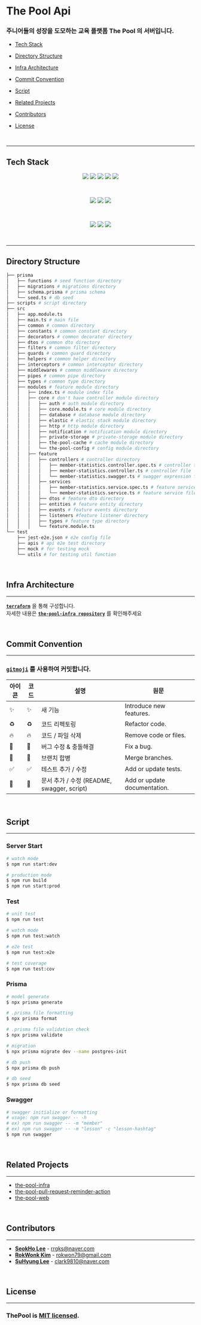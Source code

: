 # **The Pool Api**

### 주니어들의 성장을 도모하는 교육 플랫폼 The Pool 의 서버입니다.

- [Tech Stack](#tech-stack)

- [Directory Structure](#directory-structure)

- [Infra Architecture](#infra-architecture)

- [Commit Convention](#commit-convention)

- [Script](#script)

- [Related Projects](#related-projects)

- [Contributors](#contributors)

- [License](#license)

</br>

---

## **Tech Stack**

<p align="center">  
  <img src="https://img.shields.io/badge/Node.js-339933?style=flat&logo=Node.js&logoColor=white"/>
  <img src="https://img.shields.io/badge/Typescript-3178C6?style=flat&logo=Typescript&logoColor=white"/>
  <img src="https://img.shields.io/badge/NestJS-E0234E?style=flat&logo=NestJS&logoColor=white"/>
  <img src="https://img.shields.io/badge/RestFul-EF2D5E?style=flat&logoColor=white"/>
  <img src="https://img.shields.io/badge/TDD-EF2D5E?style=flat&logoColor=white"/>
</p>
  
<br/>
<p align="center">  
  <img src="https://img.shields.io/badge/postgresql-4169E1?style=flat-the-badge&logo=PostgreSQL&logoColor=white">
  <img src="https://img.shields.io/badge/Prisma-2D3748?style=flat&logo=Prisma&logoColor=white"/>
  <img src="https://img.shields.io/badge/Jest-C21325?style=flat&logo=Jest&logoColor=white"/>
</p>
 
<br/>
<p align="center">  
  <img src="https://img.shields.io/badge/AWS-232F3E?style=flat&logo=Amazon%20AWS&logoColor=white"/>
  <img src="https://img.shields.io/badge/Terraform-7B42BC?style=flat&logo=Terraform&logoColor=white"/>
  <img src="https://img.shields.io/badge/Docker-2496ED?style=flat&logo=Docker&logoColor=white"/>
</p>

</br>

---

## **Directory Structure**

```bash
├── prisma
│   ├── functions # seed function directory
│   ├── migrations # migrations directory
│   ├── schema.prisma # prisma schema
│   └── seed.ts # db seed
├── scripts # script directory
├── src
│   ├── app.module.ts
│   ├── main.ts # main file
│   ├── common # common directory
│   ├── constants # common constant directory
│   ├── decorators # common decorator directory
│   ├── dtos # common dto directory
│   ├── filters # common filter directory
│   ├── guards # common guard directory
│   ├── helpers # common helper directory
│   ├── interceptors # common interceptor directory
│   ├── middlewares # common middleware directory
│   ├── pipes # common pipe directory
│   ├── types # common type directory
│   ├── modules # feature module directory
│   │   ├── index.ts # module index file
│   │   ├── core # don't have controller module directory
│   │   │   ├── auth # auth module directory
│   │   │   ├── core.module.ts # core module directory
│   │   │   ├── database # database module directory
│   │   │   ├── elastic # elastic stack module directory
│   │   │   ├── http # http module directory
│   │   │   ├── notification # notification module directory
│   │   │   ├── private-storage # private-storage module directory
│   │   │   ├── the-pool-cache # cache module directory
│   │   │   └── the-pool-config # config module directory
│   │   ├── feature
│   │   │   ├── controllers # controller directory
│   │   │   │   ├── member-statistics.controller.spec.ts # controller test file
│   │   │   │   ├── member-statistics.controller.ts # controller file
│   │   │   │   └── member-statistics.swagger.ts # swagger expression file
│   │   │   ├── services
│   │   │   │   ├── member-statistics.service.spec.ts # feature service test file
│   │   │   │   └── member-statistics.service.ts # feature service file
│   │   │   ├── dtos # feature dto directory
│   │   │   ├── entities # feature entity directory
│   │   │   ├── events # feature events directory
│   │   │   ├── listeners #feature listener directory
│   │   │   ├── types # feature type directory
│   │   │   └── feature.module.ts
└── test
    ├── jest-e2e.json # e2e config file
    ├── apis # api e2e test directory
    ├── mock # for testing mock
    └── utils # for testing util function
```

</br>

## **Infra Architecture**

---

[**`terraform`**](https://www.terraform.io/) 을 통해 구성합니다. <br/>
자세한 내용은 [**`the-pool-infra repository`**](https://github.com/the-pool/the-pool-infra) 를 확인해주세요

</br>

## **Commit Convention**

---

### [**`gitmoji`**](https://gitmoji.dev/) 를 사용하여 커밋합니다.

| 아이콘 | 코드                        | 설명                                       | 원문                         |
| ------ | --------------------------- | ------------------------------------------ | ---------------------------- |
| ✨     | :sparkles:                  | 새 기능                                    | Introduce new features.      |
| ♻      | :recycle:                   | 코드 리펙토링                              | Refactor code.               |
| 🔥     | :fire:                      | 코드 / 파일 삭제                           | Remove code or files.        |
| 🐛     | :bug:                       | 버그 수정 & 충돌해결                       | Fix a bug.                   |
| 🔀     | :twisted_rightwards_arrows: | 브랜치 합병                                | Merge branches.              |
| ✅     | :white_check_mark:          | 테스트 추가 / 수정                         | Add or update tests.         |
| 📝     | :memo:                      | 문서 추가 / 수정 (README, swagger, script) | Add or update documentation. |

<br/>

## **Script**

---

### **Server Start**

```bash
# watch mode
$ npm run start:dev

# production mode
$ npm run build
$ npm run start:prod
```

### **Test**

```bash
# unit test
$ npm run test

# watch mode
$ npm run test:watch

# e2e test
$ npm run test:e2e

# test coverage
$ npm run test:cov
```

### **Prisma**

```bash
# model generate
$ npx prisma generate

# .prisma file formatting
$ npx prisma format

# .prisma file validation check
$ npx prisma validate

# migration
$ npx prisma migrate dev --name postgres-init

# db push
$ npx prisma db push

# db seed
$ npx prisma db seed
```

### **Swagger**

```bash
# swagger initialize or formatting
# usage: npm run swagger -- -h
# ex) npm run swagger -- -m "member"
# ex) npm run swagger -- -m "lesson" -c "lesson-hashtag"
$ npm run swagger
```

<br/>

## **Related Projects**

---

- [the-pool-infra](https://github.com/the-pool/the-pool-infra)
- [the-pool-pull-request-reminder-action](https://github.com/the-pool/the-pool-pull-request-reminder-action)
- [the-pool-web](https://github.com/the-pool/the-pool-web)

</br>

## **Contributors**

---

- [**SeokHo Lee**](https:github.com/rrgks6221) - <rrgks@naver.com>
- [**RokWonk Kim**](https:github.com/Rokwonk) - <rokwon79@gmail.com>
- [**SuHyung Lee**](https:github.com/subroooo) - <clark9810@naver.com>

<br/>

## **License**

---

### ThePool is [MIT licensed](LICENSE).
